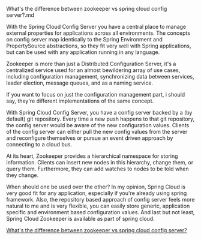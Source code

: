 What's the difference between zookeeper vs spring cloud config server?.md


With the Spring Cloud Config Server you have a central place to manage external properties for applications across all environments. The concepts on config server map identically to the Spring Environment and PropertySource abstractions, so they fit very well with Spring applications, but can be used with any application running in any language.

Zookeeper is more than just a Distributed Configuration Server, it's a centralized service used for an almost bewildering array of use cases, including configuration management, synchronizing data between services, leader election, message queues, and as a naming service.

If you want to focus on just the configuration management part, i should say, they're different implementations of the same concept.

With Spring Cloud Config Server, you have a config server backed by a (by default) git repository. Every time a new push happens to that git repository, the config server would be aware of the new configuration values. Clients of the config server can either pull the new config values from the server and reconfigure themselves or pursue an event driven approach by connecting to a cloud bus.

At its heart, Zookeeper provides a hierarchical namespace for storing information. Clients can insert new nodes in this hierarchy, change them, or query them. Furthermore, they can add watches to nodes to be told when they change.

When should one be used over the other?
In my opinion, Spring Cloud is very good fit for any application, especially if you're already using spring framework. Also, the repository based approach of config server feels more natural to me and is very flexible, you can easily store generic, application specific and environment based configuration values. And last but not least, Spring Cloud Zookeeper is available as part of spring cloud.



[What's the difference between zookeeper vs spring cloud config server?](https://stackoverflow.com/questions/34835884/whats-the-difference-between-zookeeper-vs-spring-cloud-config-server)

